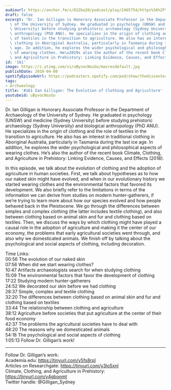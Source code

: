 ```yaml
---
audiourl: https://anchor.fm/s/822ba20/podcast/play/2465754/https%3A%2F%2Fd3ctxlq1ktw2nl.cloudfront.net%2Fproduction%2F2019-1-23%2F10380399-44100-2-15577918ad492.m4a
draft: false
excerpt: "Dr. Ian Gilligan is Honorary Associate Professor in the Department of Archaeology\
  \ of the University of Sydney. He graduated in psychology (UNSW) and medicine (Sydney\
  \ University) before studying prehistoric archaeology (Sydney University) and biological\
  \ anthropology (PhD ANU). He specializes in the origin of clothing and the role\
  \ of textiles in the transition to agriculture. He also has an interest in traditional\
  \ clothing in Aboriginal Australia, particularly in Tasmania during the last ice\
  \ age. In addition, he explores the wider psychological and philosophical aspects\
  \ of wearing clothes. He\u2019s also the author of the recent book Climate, Clothing,\
  \ and Agriculture in Prehistory: Linking Evidence, Causes, and Effects (2018)."
id: '161'
image: https://i.ytimg.com/vi/uByvocNozGo/maxresdefault.jpg
publishDate: 2019-04-08
spotifyEpisodeUrl: https://podcasters.spotify.com/pod/show/thedissenter/episodes/161-Ian-Gilligan-The-Evolution-of-Clothing-and-Agriculture-e39ogq
tags:
- Archaeology
title: '#161 Ian Gilligan: The Evolution of Clothing and Agriculture'
youtubeid: uByvocNozGo
---
```

<div class="timelinks">

Dr. Ian Gilligan is Honorary Associate Professor in the Department of Archaeology of the University of Sydney. He graduated in psychology (UNSW) and medicine (Sydney University) before studying prehistoric archaeology (Sydney University) and biological anthropology (PhD ANU). He specializes in the origin of clothing and the role of textiles in the transition to agriculture. He also has an interest in traditional clothing in Aboriginal Australia, particularly in Tasmania during the last ice age. In addition, he explores the wider psychological and philosophical aspects of wearing clothes. He’s also the author of the recent book Climate, Clothing, and Agriculture in Prehistory: Linking Evidence, Causes, and Effects (2018).

In this episode, we talk about the evolution of clothing and the adoption of agriculture in human societies. First, we talk about hypotheses as to how our naked skin might have evolved, and when in our evolutionary history we started wearing clothes and the environmental factors that favored its development. We also briefly refer to the limitations in terms of the information we can derive from studies on modern hunter-gatherers, if we’re trying to learn more about how our species evolved and how people behaved back in the Pleistocene. We go through the differences between simples and complex clothing (the latter includes textile clothing), and also between clothing based on animal skin and fur and clothing based on textiles. Then, we discuss the ways by which clothing might have played a causal role in the adoption of agriculture and making it the center of our economy, the problems that early agricultural societies went through, and also why we domesticated animals. We finish off by talking about the psychological and social aspects of clothing, including decoration.

Time Links:  
<time>00:56</time> The evolution of our naked skin  
<time>07:56</time> When did we start wearing clothes?                              
<time>10:47</time> Artifacts archaeologists search for when studying clothing       
<time>15:09</time> The environmental factors that favor the development of clothing                 
<time>17:22</time> Studying modern hunter-gatherers             
<time>24:52</time> We decorated our skin before we had clothing                   
<time>28:37</time> Simple, complex and textile clothing             
<time>32:20</time> The differences between clothing based on animal skin and fur and clothing based on textiles     
<time>33:44</time> The relationship between clothing and agriculture    
<time>38:12</time> Agriculture before societies that put agriculture at the center of their food economy    
<time>42:37</time> The problems the agricultural societies have to deal with    
<time>48:20</time> The reasons why we domesticated animals  
<time>54:18</time> The psychological and social aspects of clothing  
<time>1:05:13</time> Follow Dr. Gilligan’s work!      

---

Follow Dr. Gilligan’s work:  
Academia.edu: https://tinyurl.com/y5fs8rpl   
Articles on Researchgate: https://tinyurl.com/y3lo5xnl  
Climate, Clothing, and Agriculture in Prehistory: https://tinyurl.com/y4gbonmt  
Twitter handle: @Gilligan_Sydney
</div>

